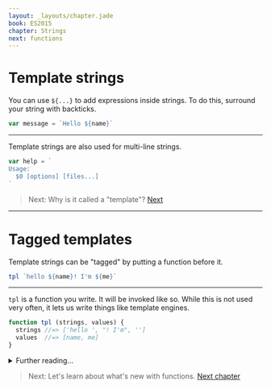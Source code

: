 ```yaml
---
layout: _layouts/chapter.jade
book: ES2015
chapter: Strings
next: functions
---
```


# Template strings

You can use `${...}` to add expressions inside strings. To do this, surround your string with backticks.

```js
var message = `Hello ${name}`
```

---

Template strings are also used for multi-line strings.

```js
var help = `
Usage:
  $0 [options] [files...]
`
```

> Next: Why is it called a "template"? [Next](#tagged-templates)

* * * * * * * * * * * * * * * * * * * * * * * * * * * * * * * * * * * * * * *

# Tagged templates

Template strings can be "tagged" by putting a function before it.

```js
tpl `hello ${name}! I'm ${me}`
```

---

`tpl` is a function you write. It will be invoked like so.
While this is not used very often, it lets us write things like template engines.

```js
function tpl (strings, values) {
  strings //=> ['hello ', "! I'm", '']
  values  //=> [name, me]
}
```

<details>
<summary>Further reading...</summary>

- [Tagged template literals](https://developer.mozilla.org/en-US/docs/Web/JavaScript/Reference/Template_literals#Tagged_template_literals) *(Mozilla Developer Network)*
</details>

<!-- -->

> Next: Let's learn about what's new with functions. [Next chapter](functions)
